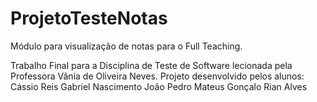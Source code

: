 # ProjetoTesteNotas
Módulo para visualização de notas para o Full Teaching.   

Trabalho Final para a Disciplina de Teste de Software lecionada pela Professora Vânia de Oliveira Neves.
Projeto desenvolvido pelos alunos:
 Cássio Reis
 Gabriel Nascimento
 João Pedro
 Mateus Gonçalo
 Rian Alves
